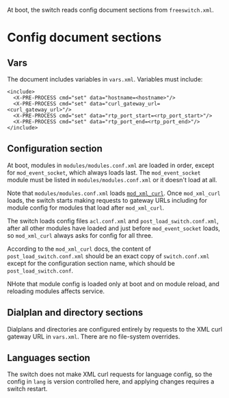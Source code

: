 At boot,
the switch reads config document sections
from `freeswitch.xml`.


# Config document sections


## Vars

The document includes variables in `vars.xml`.
Variables must include:

    <include>
      <X-PRE-PROCESS cmd="set" data="hostname=<hostname>"/>
      <X-PRE-PROCESS cmd="set" data="curl_gateway_url=<curl_gateway_url>"/>
      <X-PRE-PROCESS cmd="set" data="rtp_port_start=<rtp_port_start>"/>
      <X-PRE-PROCESS cmd="set" data="rtp_port_end=<rtp_port_end>"/>
    </include>


## Configuration section

At boot,
modules in `modules/modules.conf.xml`
are loaded in order,
except for `mod_event_socket`,
which always loads last.
The `mod_event_socket` module
must be listed in `modules/modules.conf.xml`
or it doesn't load at all.

Note that `modules/modules.conf.xml` loads
[`mod_xml_curl`](https://freeswitch.org/confluence/display/FREESWITCH/mod_xml_curl).
Once `mod_xml_curl` loads,
the switch starts making requests
to gateway URLs
including for module config
for modules that load after `mod_xml_curl`.

The switch loads config files
`acl.conf.xml` and `post_load_switch.conf.xml`,
after all other modules have loaded
and just before `mod_event_socket` loads,
so `mod_xml_curl` always asks for config for all three.

According to the `mod_xml_curl` docs,
the content of `post_load_switch.conf.xml`
should be an exact copy of `switch.conf.xml`
except for the configuration section name,
which should be `post_load_switch.conf`.

NHote that module config is loaded only at boot
and on module reload,
and reloading modules affects service.


## Dialplan and directory sections

Dialplans and directories
are configured entirely by requests to
the XML curl gateway URL in `vars.xml`.
There are no file-system overrides.


## Languages section

The switch does not make XML curl requests
for language config,
so the config in `lang` is version controlled here,
and applying changes requires a switch restart.
